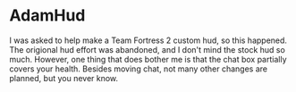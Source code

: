 # AdamHud
I was asked to help make a Team Fortress 2 custom hud, so this happened. The origional hud effort was abandoned, and I don't mind the stock hud so much. However, one thing that does bother me is that the chat box partially covers your health. Besides moving chat, not many other changes are planned, but you never know.
